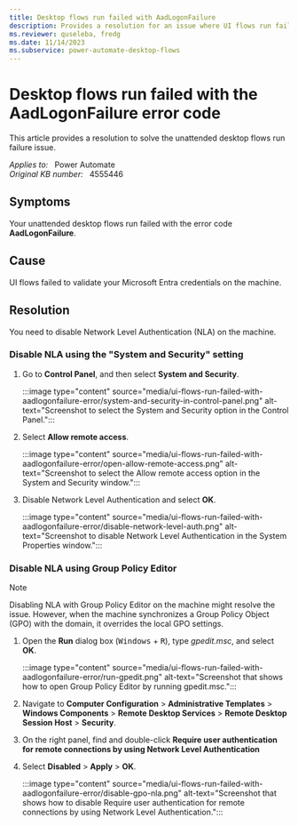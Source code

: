 ```yaml
---
title: Desktop flows run failed with AadLogonFailure
description: Provides a resolution for an issue where UI flows run failed with the AadLogonFailure error code. 
ms.reviewer: quseleba, fredg
ms.date: 11/14/2023
ms.subservice: power-automate-desktop-flows
---
```

# Desktop flows run failed with the AadLogonFailure error code

This article provides a resolution to solve the unattended desktop flows run failure issue.

_Applies to:_ &nbsp; Power Automate  
_Original KB number:_ &nbsp; 4555446

## Symptoms

Your unattended desktop flows run failed with the error code **AadLogonFailure**.

## Cause

UI flows failed to validate your Microsoft Entra credentials on the machine.

## Resolution

You need to disable Network Level Authentication (NLA) on the machine.

### Disable NLA using the "System and Security" setting

1. Go to **Control Panel**, and then select **System and Security**.

    :::image type="content" source="media/ui-flows-run-failed-with-aadlogonfailure-error/system-and-security-in-control-panel.png" alt-text="Screenshot to select the System and Security option in the Control Panel.":::

2. Select **Allow remote access**.

    :::image type="content" source="media/ui-flows-run-failed-with-aadlogonfailure-error/open-allow-remote-access.png" alt-text="Screenshot to select the Allow remote access option in the System and Security window.":::

3. Disable Network Level Authentication and select **OK**.

    :::image type="content" source="media/ui-flows-run-failed-with-aadlogonfailure-error/disable-network-level-auth.png" alt-text="Screenshot to disable Network Level Authentication in the System Properties window.":::

### Disable NLA using Group Policy Editor

> [!NOTE]
> Disabling NLA with Group Policy Editor on the machine might resolve the issue. However, when the machine synchronizes a Group Policy Object (GPO) with the domain, it overrides the local GPO settings.

1. Open the **Run** dialog box (<kbd>Windows</kbd> + <kbd>R</kbd>), type *gpedit.msc*, and select **OK**.

    :::image type="content" source="media/ui-flows-run-failed-with-aadlogonfailure-error/run-gpedit.png" alt-text="Screenshot that shows how to open Group Policy Editor by running gpedit.msc.":::

2. Navigate to **Computer Configuration** > **Administrative Templates** > **Windows Components** > **Remote Desktop Services** > **Remote Desktop Session Host** > **Security**.

3. On the right panel, find and double-click **Require user authentication for remote connections by using Network Level Authentication**

4. Select **Disabled** > **Apply** > **OK**.

    :::image type="content" source="media/ui-flows-run-failed-with-aadlogonfailure-error/disable-gpo-nla.png" alt-text="Screenshot that shows how to disable Require user authentication for remote connections by using Network Level Authentication.":::
